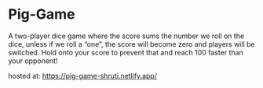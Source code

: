 # Pig-Game
A two-player dice game where the score sums the number we roll on the dice, unless if we roll a “one”, the score will become zero and players will be switched. Hold onto your score to prevent that and reach 100 faster than your opponent!

hosted at: https://pig-game-shruti.netlify.app/
